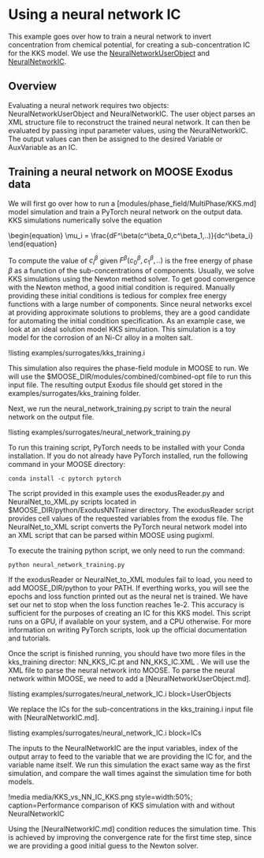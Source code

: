 # Using a neural network IC

This example goes over how to train a neural network to invert concentration from chemical potential, for creating a sub-concentration IC for the KKS model. We use the [NeuralNetworkUserObject](NeuralNetworkUserObject.md) and [NeuralNetworkIC](NeuralNetworkIC.md).

## Overview

Evaluating a neural network requires two objects: NeuralNetworkUserObject and NeuralNetworkIC. The user object parses an XML structure file to reconstruct the trained neural network. It can then be evaluated by passing input parameter values, using the NeuralNetworkIC. The output values can then be assigned to the desired Variable or AuxVariable as an IC.

## Training a neural network on MOOSE Exodus data

We will first go over how to run a [modules/phase_field/MultiPhase/KKS.md]  model simulation and train a PyTorch neural network on the output data. KKS simulations numerically solve the equation

\begin{equation}
  \mu_i = \frac{dF^\beta(c^\beta_0,c^\beta_1,..)}{dc^\beta_i}
\end{equation}

To compute the value of $c^\beta_i$ given $F^\beta(c^\beta_0,c^\beta_1,..)$ is the free energy of phase $\beta$ as a function of the sub-concentrations of components. Usually, we solve KKS simulations using the Newton method solver. To get good convergence with the Newton method, a good initial condition is required. Manually providing these initial conditions is tedious for complex free energy functions with a large number of components. Since neural networks excel at providing approximate solutions to problems, they are a good candidate for automating the initial condition specification. As an example case, we look at an ideal solution model KKS simulation. This simulation is a toy model for the corrosion of an Ni-Cr alloy in a molten salt.

!listing examples/surrogates/kks_training.i

This simulation also requires the phase-field module in MOOSE to run. We will use the $MOOSE_DIR/modules/combined/combined-opt file to run this input file. The resulting output Exodus file should get stored in the examples/surrogates/kks_training folder.

Next, we run the neural_network_training.py script to train the neural network on the output file.

!listing examples/surrogates/neural_network_training.py

To run this training script, PyTorch needs to be installed with your Conda installation. If you do not already have PyTorch installed, run the following command in your MOOSE directory:

```language=bash
conda install -c pytorch pytorch
```

The script provided in this example uses the exodusReader.py and NeuralNet_to_XML.py scripts located in $MOOSE_DIR/python/ExodusNNTrainer directory. The exodusReader script provides cell values of the requested variables from the exodus file. The NeuralNet_to_XML script converts the PyTorch neural network model into an XML script that can be parsed within MOOSE using pugixml.

To execute the training python script, we only need to run the command:

```language=bash
python neural_network_training.py
```

If the exodusReader or NeuralNet_to_XML modules fail to load, you need to add MOOSE_DIR/python to your PATH. If everthing works, you will see the epochs and loss function printed out as the neural net is trained. We have set our net to stop when the loss function reaches 1e-2. This accuracy is sufficient for the purposes of creating an IC for this KKS model. This script runs on a GPU, if available on your system, and a CPU otherwise. For more information on writing PyTorch scripts, look up the official documentation and tutorials.

Once the script is finished running, you should have two more files in the kks_training director: NN_KKS_IC.pt and NN_KKS_IC.XML . We will use the XML file to parse the neural network into MOOSE. To parse the neural network within MOOSE, we need to add a [NeuralNetworkUserObject.md].

!listing examples/surrogates/neural_network_IC.i block=UserObjects

We replace the ICs for the sub-concentrations in the kks_training.i input file with [NeuralNetworkIC.md].

!listing examples/surrogates/neural_network_IC.i block=ICs

The inputs to the NeuralNetworkIC are the input variables, index of the output array to feed to the variable that we are providing the IC for, and the variable name itself. We run this simulation the exact same way as the first simulation, and compare the wall times against the simulation time for both models.

!media media/KKS_vs_NN_IC_KKS.png style=width:50%; caption=Performance comparison of KKS simulation with and without NeuralNetworkIC

Using the [NeuralNetworkIC.md] condition reduces the simulation time. This is achieved by improving the convergence rate for the first time step, since we are providing a good initial guess to the Newton solver.
